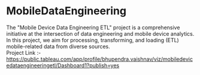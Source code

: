 # MobileDataEngineering
The "Mobile Device Data Engineering ETL" project is a comprehensive initiative at the intersection of data engineering and mobile device analytics. In this project, we aim for processing, transforming, and loading (ETL) mobile-related data from diverse sources.
<br>
Project Link :- https://public.tableau.com/app/profile/bhupendra.vaishnav/viz/mobiledevicedataengineeringetl/Dashboard1?publish=yes
